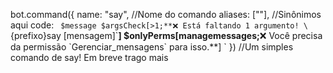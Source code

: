 bot.command({
  name: "say", //Nome do comando
  aliases: [""], //Sinônimos aqui
  code: `
$message
$argsCheck[>1;**❌ Está faltando 1 argumento! \`{prefixo}say [mensagem]\`**]
$onlyPerms[managemessages;**❌ Você precisa da permissão \`Gerenciar_mensagens\` para isso.**]
`
}) //Um simples comando de say! Em breve trago mais

